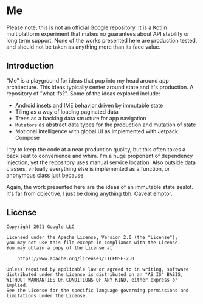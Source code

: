 # Me

Please note, this is not an official Google repository. It is a Kotlin multiplatform experiment
that makes no guarantees about API stability or long term support. None of the works presented here
are production tested, and should not be taken as anything more than its face value.

## Introduction

"Me" is a playground for ideas that pop into my head around app architecture. This ideas typically
center around state and it's production. A repository of "what ifs?". Some of the ideas explored
include:

* Android insets and IME behavior driven by immutable state
* Tiling as a way of loading paginated data
* Trees as a backing data structure for app navigation
* `Mutators` as abstract data types for the production and mutation of state
* Motional intelligence with global UI as implemented with Jetpack Compose

I try to keep the code at a near production quality, but this often takes a back seat to
convenience and whim. I'm a huge proponent of dependency injection, yet the repository uses manual
service location. Also outside data classes, virtually everything else is implemented as a function,
or anonymous class just because.

Again, the work presented here are the ideas of an immutable state zealot. It's far from objective,
I just be doing anything tbh. Caveat emptor.

## License
    Copyright 2021 Google LLC

    Licensed under the Apache License, Version 2.0 (the "License");
    you may not use this file except in compliance with the License.
    You may obtain a copy of the License at

        https://www.apache.org/licenses/LICENSE-2.0

    Unless required by applicable law or agreed to in writing, software
    distributed under the License is distributed on an "AS IS" BASIS,
    WITHOUT WARRANTIES OR CONDITIONS OF ANY KIND, either express or implied.
    See the License for the specific language governing permissions and
    limitations under the License.
